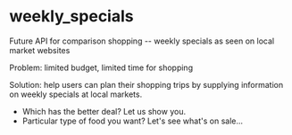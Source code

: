 # weekly_specials
Future API for comparison shopping -- weekly specials as seen on local market websites

Problem:  limited budget, limited time for shopping

Solution:  help users can plan their shopping trips by supplying information on weekly specials at local markets.  
* Which has the better deal?  Let us show you.
* Particular type of food you want?  Let's see what's on sale...
